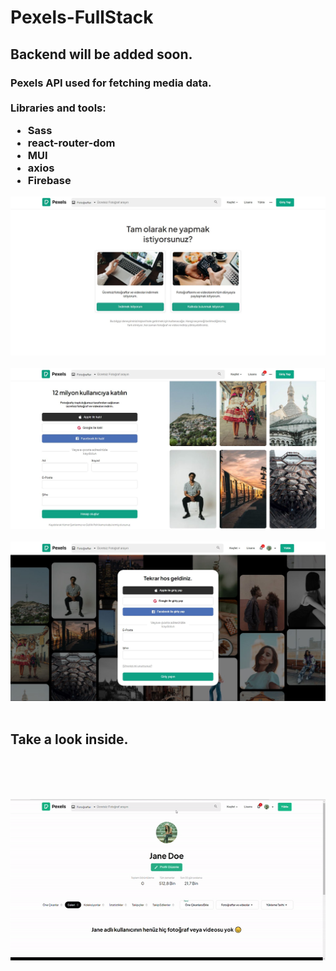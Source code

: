 # Pexels-FullStack
## Backend will be added soon.
<h3>
 Pexels API used for fetching media data.
 <br/>
 <br/>
Libraries and tools:
 <ul>
  <li>Sass</li>
  
  <li>react-router-dom</li>
  
  <li>MUI</li>
  
  <li>axios</li>
  
  <li>Firebase</li>
 </ul>
</h3>
<p class="center">
<img alt="" src="https://github.com/hasanarpat/Pexels-FullStack/blob/main/images/Capture.JPG"/>
<br/>
 <br/>
<img alt="" src="https://github.com/hasanarpat/Pexels-FullStack/blob/main/images/Capture2.JPG"/>
<br/><br/>
  
<img alt="" src="https://github.com/hasanarpat/Pexels-FullStack/blob/main/images/Capture3.JPG"/>
<br/><br/>
<h2> Take a look inside.</h2>
<img alt="" src="https://github.com/hasanarpat/Pexels-FullStack/blob/main/images/gif1.gif"/>

<br/><br/>
<img alt="" src="https://github.com/hasanarpat/Pexels-FullStack/blob/main/images/gif2.gif"/>
</p>
